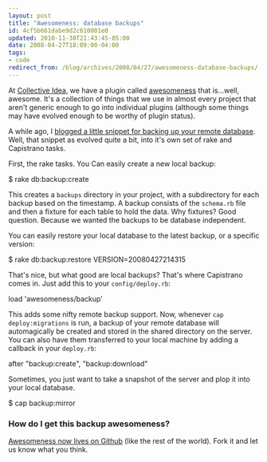 ```yaml
---
layout: post
title: "Awesomeness: database backups"
id: 4cf5b661dabe9d2c610001e0
updated: 2010-11-30T21:43:45-05:00
date: 2008-04-27T18:09:00-04:00
tags:
- code
redirect_from: /blog/archives/2008/04/27/awesomeness-database-backups/
---
```


At [Collective Idea](http://collectiveidea.com), we have a plugin called [awesomeness](http://github.com/collectiveidea/awesomeness) that is…well, awesome. It's a collection of things that we use in almost every project that aren't generic enough to go into individual plugins (although some things may have evolved enough to be worthy of plugin status).

A while ago, I [blogged a little snippet for backing up your remote database](/2007/2/9/automatically-backing-up-your-remote-database-on-deploy). Well, that snippet as evolved quite a bit, into it's own set of rake and Capistrano tasks.

First, the rake tasks. You Can easily create a new local backup:

$ rake db:backup:create

This creates a `backups` directory in your project, with a subdirectory for each backup based on the timestamp. A backup consists of the `schema.rb` file and then a fixture for each table to hold the data. Why fixtures? Good question. Because we wanted the backups to be database independent.

You can easily restore your local database to the latest backup, or a specific version:

$ rake db:backup:restore VERSION=20080427214315

That's nice, but what good are local backups? That's where Capistrano comes in. Just add this to your `config/deploy.rb`:

load 'awesomeness/backup'

This adds some nifty remote backup support. Now, whenever `cap deploy:migrations` is run, a backup of your remote database will automagically be created and stored in the shared directory on the server. You can also have them transferred to your local machine by adding a callback in your `deploy.rb`:

after "backup:create", "backup:download"

Sometimes, you just want to take a snapshot of the server and plop it into your local database.

$ cap backup:mirror

### How do I get this backup awesomeness?

[Awesomeness now lives on Github](http://github.com/collectiveidea/awesomeness/tree/master) (like the rest of the world). Fork it and let us know what you think.
